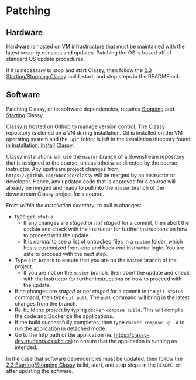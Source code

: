 # Patching

## Hardware

Hardware is hosted on VM infrastructure that must be maintained with the latest security releases and updates. Patching the OS is based off of standard OS update procedures.  

If it is necessary to stop and start Classy, then follow the [2.3 Starting/Stopping Classy](/docs/tech-staff/startstop.md#starting-classy) build, start, and stop steps in the README.md.

## Software

Patching Classy, or its software dependencies, requires [Stopping](/docs/tech-staff/startstop.md#stopping-classy) and [Starting](/docs/tech-staff/startstop.md#starting-classy) Classy. 

Classy is hosted on Github to manage version control. The Classy repository is cloned on a VM during installation. Git is installed on the VM operating system and the `.git` folder is left in the installation directory found in [Installation: Install Classy](/docs/tech-staff/install.md#install-files).

Classy installations will use the `master` branch of a downstream repository that is assigned to the course, unless otherwise directed by the course instructor. Any upstream project changes from `https://github.com/ubccpsc/classy` will be merged by an instructor or developer. Hence, any updated code that is approved for a course will already be merged and ready to pull into the `master` branch of the downstream Classy project for a course.

From *within the installation directory*, to pull in changes:

- type `git status`.
  - If any changes are *staged* or *not staged* for a commit, then abort the update and check with the instructor for further instructions on how to proceed with the update.
  - It is *normal* to see a list of untracked files in a `custom` folder, which hosts customized front-end and back-end instructor logic. You are safe to proceed with the next step.
- Type `git branch` to ensure that you are on the `master` branch of the project.
  - If you are not on the `master` branch, then abort the update and check with the instructor for further instructions on how to proceed with the update.
- If no changes are *staged* or *not staged* for a commit in the `git status` command, then type `git pull`. The `pull` command will bring in the latest changes from the branch.
- Re-build the project by typing `docker-compose build`. This will compile the code and Dockerize the applications.
- If the build successfully completes, then type `docker-compose up -d` to run the application in detached mode.
- Go to the http path of the application (ie. https://classy-dev.students.cs.ubc.ca) to ensure that the application is running as intended.

In the case that software dependencies must be updated, then follow the [2.3 Starting/Stopping Classy](/docs/tech-staff/startstop.md#starting-classy) build, start, and stop steps in the `README.md` after updating the software.
